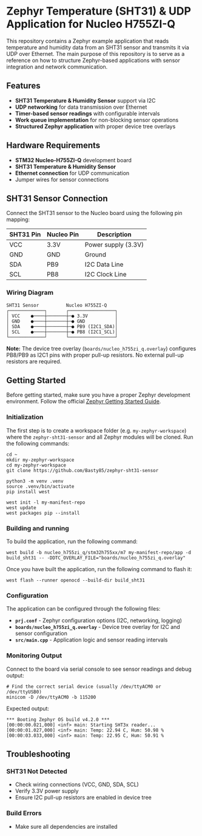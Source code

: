 # Zephyr Temperature (SHT31) & UDP Application for Nucleo H755ZI-Q

This repository contains a Zephyr example application that reads temperature and humidity data from an SHT31 sensor and transmits it via UDP over Ethernet. The main purpose of this repository is to serve as a reference on how to structure Zephyr-based applications with sensor integration and network communication.

## Features

- **SHT31 Temperature & Humidity Sensor** support via I2C
- **UDP networking** for data transmission over Ethernet
- **Timer-based sensor readings** with configurable intervals
- **Work queue implementation** for non-blocking sensor operations
- **Structured Zephyr application** with proper device tree overlays

## Hardware Requirements

- **STM32 Nucleo-H755ZI-Q** development board
- **SHT31 Temperature & Humidity Sensor**
- **Ethernet connection** for UDP communication
- Jumper wires for sensor connections

## SHT31 Sensor Connection

Connect the SHT31 sensor to the Nucleo board using the following pin mapping:

| SHT31 Pin | Nucleo Pin | Description |
|-----------|------------|-------------|
| VCC       | 3.3V       | Power supply (3.3V) |
| GND       | GND        | Ground |
| SDA       | PB9        | I2C Data Line |
| SCL       | PB8        | I2C Clock Line |

### Wiring Diagram

```
SHT31 Sensor          Nucleo H755ZI-Q
┌─────────────┐       ┌─────────────────┐
│ VCC    ●────┼───────┼─● 3.3V          │
│ GND    ●────┼───────┼─● GND           │
│ SDA    ●────┼───────┼─● PB9 (I2C1_SDA)│
│ SCL    ●────┼───────┼─● PB8 (I2C1_SCL)│
└─────────────┘       └─────────────────┘
```

**Note:** The device tree overlay (`boards/nucleo_h755zi_q.overlay`) configures PB8/PB9 as I2C1 pins with proper pull-up resistors. No external pull-up resistors are required.

## Getting Started

Before getting started, make sure you have a proper Zephyr development environment. Follow the official
[Zephyr Getting Started Guide](https://docs.zephyrproject.org/latest/getting_started/index.html).

### Initialization

The first step is to create a workspace folder (e.g. ``my-zephyr-workspace``) where
the ``zephyr-sht31-sensor`` and all Zephyr modules will be cloned. Run the following
commands:

```shell
cd ~
mkdir my-zephyr-workspace
cd my-zephyr-workspace
git clone https://github.com/Basty85/zephyr-sht31-sensor

python3 -m venv .venv
source .venv/bin/activate
pip install west

west init -l my-manifest-repo
west update
west packages pip --install
```

### Building and running

To build the application, run the following command:

```shell
west build -b nucleo_h755zi_q/stm32h755xx/m7 my-manifest-repo/app -d build_sht31 -- -DDTC_OVERLAY_FILE="boards/nucleo_h755zi_q.overlay"
```

Once you have built the application, run the following command to flash it:

```shell
west flash --runner openocd --build-dir build_sht31
```

### Configuration

The application can be configured through the following files:

- **`prj.conf`** - Zephyr configuration options (I2C, networking, logging)
- **`boards/nucleo_h755zi_q.overlay`** - Device tree overlay for I2C and sensor configuration
- **`src/main.cpp`** - Application logic and sensor reading intervals

### Monitoring Output

Connect to the board via serial console to see sensor readings and debug output:

```shell
# Find the correct serial device (usually /dev/ttyACM0 or /dev/ttyUSB0)
minicom -D /dev/ttyACM0 -b 115200
```

Expected output:
```
*** Booting Zephyr OS build v4.2.0 ***
[00:00:00.021,000] <inf> main: Starting SHT3x reader...
[00:00:01.027,000] <inf> main: Temp: 22.94 C, Hum: 50.98 %
[00:00:03.033,000] <inf> main: Temp: 22.95 C, Hum: 50.91 %
```

## Troubleshooting

### SHT31 Not Detected
- Check wiring connections (VCC, GND, SDA, SCL)
- Verify 3.3V power supply
- Ensure I2C pull-up resistors are enabled in device tree

### Build Errors
- Make sure all dependencies are installed
